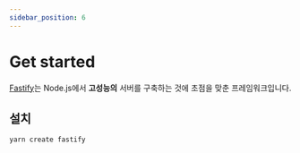 ```yaml
---
sidebar_position: 6
---
```


# Get started

[Fastify](https://www.fastify.io/)는 Node.js에서 **고성능의** 서버를 구축하는 것에 초점을 맞춘 프레임워크입니다.

## 설치

```
yarn create fastify
```

